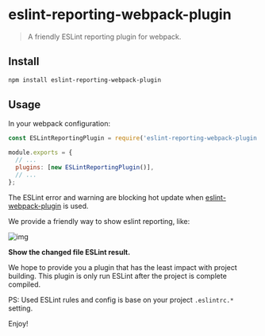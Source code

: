 # eslint-reporting-webpack-plugin

> A friendly ESLint reporting plugin for webpack.

## Install

```bash
npm install eslint-reporting-webpack-plugin
```

## Usage

In your webpack configuration:

```js
const ESLintReportingPlugin = require('eslint-reporting-webpack-plugin');

module.exports = {
  // ...
  plugins: [new ESLintReportingPlugin()],
  // ...
};
```

The ESLint error and warning are blocking hot update when [eslint-webpack-plugin](https://www.npmjs.com/package/eslint-webpack-plugin) is used.

We provide a friendly way to show eslint reporting, like:

![img](https://img.alicdn.com/tfs/TB1R2wv1oY1gK0jSZFMXXaWcVXa-584-166.png)

**Show the changed file ESLint result.**

We hope to provide you a plugin that has the least impact with project building. 
This plugin is only run ESLint after the project is complete compiled.

PS: Used ESLint rules and config is base on your project `.eslintrc.*` setting.

Enjoy!
